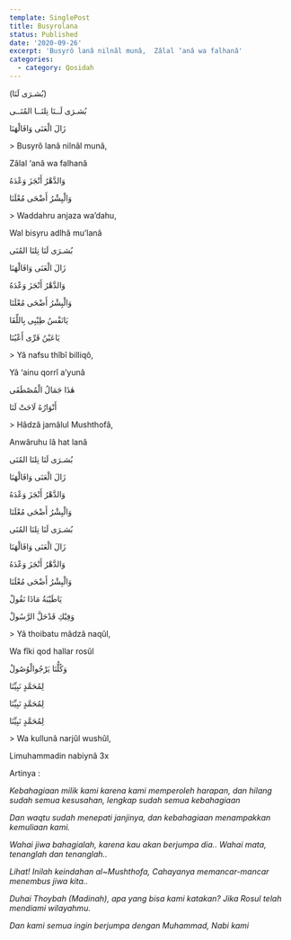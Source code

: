 ```yaml
---
template: SinglePost
title: Busyrolana
status: Published
date: '2020-09-26'
excerpt: 'Busyrô lanâ nilnâl munâ,  Zâlal ‘anâ wa falhanâ'
categories:
  - category: Qosidah
---
```

(بُشـرَی لَنَا)

بُشـرَی لَــنَا نِلنَــا المُنَــى  

زَالَ الْعَنَى وَافَالْهَنَا 

\> Busyrô lanâ nilnâl munâ,   

Zâlal ‘anâ wa falhanâ

وَالدَّهْرُ أَنْجَزَ وَعْدَهُ   

وَالْبِشْرُ أَضْحَی مُعْلَنَا

\> Waddahru anjaza wa’dahu,   

Wal bisyru adlhâ mu’lanâ

بُشـرَی لَنَا نِلنَا المُنَى  

زَالَ الْعَنَى وَافَالْهَنَا   

وَالدَّهْرُ أَنْجَزَ وَعْدَهُ   

وَالْبِشْرُ أَضْحَی مُعْلَنَا  



يَانَفْسُ طِيْبِی بِاللِّقَا   

يَاعَيْنُ قَرِّی أَعْيُنَا  

\> Yâ nafsu thîbî billiqô,   

Yâ ‘ainu qorrî a’yunâ

هٰذَا جَمَالُ الْمُصْطَفَی  

أَنْوَارُهُ لَاحَتْ لَنَا  

\> Hâdzâ jamâlul Mushthofâ,  

Anwâruhu lâ hat lanâ

بُشـرَی لَنَا نِلنَا المُنَى  

زَالَ الْعَنَى وَافَالْهَنَا   

وَالدَّهْرُ أَنْجَزَ وَعْدَهُ   

وَالْبِشْرُ أَضْحَی مُعْلَنَا  



بُشـرَی لَنَا نِلنَا المُنَى  

زَالَ الْعَنَى وَافَالْهَنَا

وَالدَّهْرُ أَنْجَزَ وَعْدَهُ

وَالْبِشْرُ أَضْحَی مُعْلَنَا  



يَاطَيْبَةُ مَاذَا نَقُولْ

وَفِيْكِ قَدْحَلَّ الرَّسُولْ  

\> Yâ thoibatu mâdzâ naqûl,  

Wa fîki qod hallar rosûl

وَکُلُّنَا يَرْجُوالْوُصُولْ

لِمُحَمَّدٍ نَبِيِّنَا  

لِمُحَمَّدٍ نَبِيِّنَا  

لِمُحَمَّدٍ نَبِيِّنَا  

\> Wa kullunâ narjûl wushûl,

Limuhammadin nabiynâ 3x



Artinya : 

_Kebahagiaan milik kami karena kami memperoleh harapan, dan hilang sudah semua kesusahan, lengkap sudah semua kebahagiaan_

_Dan waqtu sudah menepati janjinya, dan kebahagiaan menampakkan kemuliaan kami._

_Wahai jiwa bahagialah, karena kau akan berjumpa dia.. Wahai mata, tenanglah dan tenanglah.._

_Lihat! Inilah keindahan al~Mushthofa, Cahayanya memancar-mancar menembus jiwa kita.._

_Duhai Thoybah (Madinah), apa yang bisa kami katakan? Jika Rosul telah mendiami wilayahmu._

_Dan kami semua ingin berjumpa dengan Muhammad, Nabi kami_
